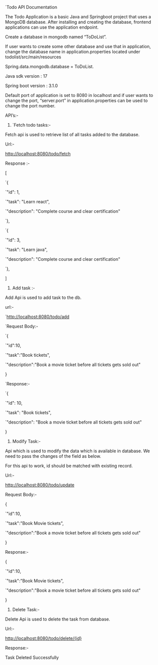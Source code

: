 ﻿`Todo API Documentation


The Todo Application is a basic Java and Springboot project that uses a MongoDB database. After installing and creating the database, frontend applications can use the application endpoint.

Create a database in mongodb named “ToDoList”.

If user wants to create some other database and use that in application, change the database name in application.properties located under todolist/src/main/resources


Spring.data.mongodb.database = ToDoList.

Java sdk version : 17

Spring boot version : 3.1.0


Default port of application is set to 8080 in localhost and if user wants to change the port, “server.port” in application.properties can be used to change the port number.

API’s:-

1. `Fetch todo tasks:-

Fetch api is used to retrieve list of all tasks added to the database.

Url:-  

[http://localhost:8080/todo/fetch]()


Response :-

[

`{

`"id": 1,

`"task": "Learn react",

`"description": "Complete course and clear certification"

`},

`{

`"id": 3,

`"task": "Learn java",

`"description": "Complete course and clear certification"

`},

]


1. Add task :-

Add Api is used to add task to the db.

url:-



`[http://localhost:8080/todo/add]()

`Request Body:-

`{

`"id":10,

`"task":"Book tickets",

`"description":"Book a movie ticket before all tickets gets sold out"

}

`Response:-

`{

`"id": 10,

`"task": "Book tickets",

`"description": "Book a movie ticket before all tickets gets sold out"

}


1. Modify Task:-

Api which is used to modify the data which is available in database. We need to pass the changes of the field as below.

For this api to work, id should be matched with existing record.

Ur<a name="_hlt149832328"></a><a name="_hlt149832329"></a>l<a name="_hlt149832442"></a>:-  

[http://localhost:8080/todo/update]()

Request Body:-

{

 `"id":10,

`"task":"Book Movie tickets",

`"description":"Book a movie ticket before all tickets gets sold out"

}

Response:-

{

`"id":10,

`"task":"Book Movie tickets",

`"description":"Book a movie ticket before all tickets gets sold out"

}


1. Delete Task:-

Delete Api is used to delete the task from database.

Url:-

[http://localhost:8080/todo/delete/{id}]()

Response:-

Task Deleted Successfully












